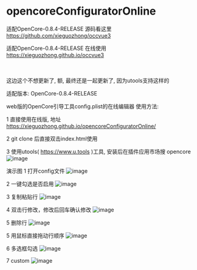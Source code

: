 # opencoreConfiguratorOnline

适配OpenCore-0.8.4-RELEASE 源码看这里
https://github.com/xieguozhong/occvue3

适配OpenCore-0.8.4-RELEASE 在线使用
https://xieguozhong.github.io/occvue3



<br><br>
这边这个不想更新了, 额, 最终还是一起更新了, 因为utools支持这样的

适配版本: OpenCore-0.8.4-RELEASE


web版的OpenCore引导工具config.plist的在线编辑器
使用方法:

1 直接使用在线版, 地址 https://xieguozhong.github.io/opencoreConfiguratorOnline/


2 git clone 后直接双击index.html使用


3 使用utools( https://www.u.tools )工具, 安装后在插件应用市场搜 opencore
![image](https://github.com/xieguozhong/opencoreConfiguratorOnline/blob/main/readme/utools.png)

演示图
1 打开config文件
![image](https://github.com/xieguozhong/opencoreConfiguratorOnline/blob/main/readme/open.gif)

2 一键勾选是否启用
![image](https://github.com/xieguozhong/opencoreConfiguratorOnline/blob/main/readme/enable.gif)

3 复制粘贴行
![image](https://github.com/xieguozhong/opencoreConfiguratorOnline/blob/main/readme/copy.gif)

4 双击行修改，修改后回车确认修改
![image](https://github.com/xieguozhong/opencoreConfiguratorOnline/blob/main/readme/edit.gif)

5 删除行
![image](https://github.com/xieguozhong/opencoreConfiguratorOnline/blob/main/readme/delete.gif)

5 用鼠标直接拖动行顺序
![image](https://github.com/xieguozhong/opencoreConfiguratorOnline/blob/main/readme/move.gif)

6 多选框勾选
![image](https://github.com/xieguozhong/opencoreConfiguratorOnline/blob/main/readme/checkbox.gif)

7 custom
![image](https://github.com/xieguozhong/opencoreConfiguratorOnline/blob/main/readme/custom.gif)

